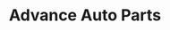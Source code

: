 ---
title: "Advance Auto Parts"
url: /milwaukee/advance-auto-parts-west-north-avenue-2/
shop: car parts
---